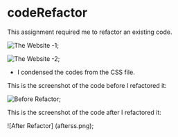 # codeRefactor

This assignment required me to refactor an existing code. 

![The Website -1](ss1.png);

![The Website -2](ss2.png);

* I condensed the codes from the CSS file.

This is the screenshot of the code before I refactored it:

![Before Refactor](beforess.png);

This is the screenshot of the code after I refactored it:

![After Refactor] (afterss.png);